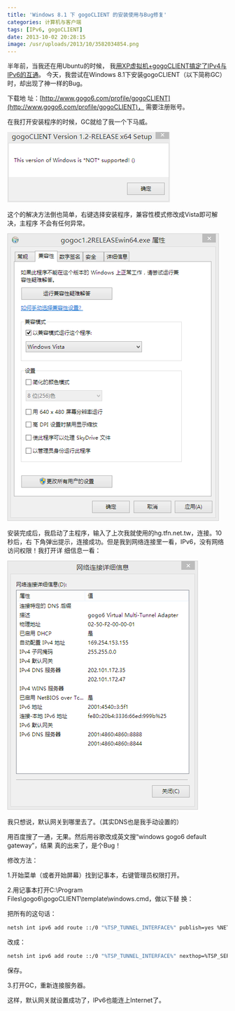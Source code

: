 ```yaml
---
title: 'Windows 8.1 下 gogoCLIENT 的安装使用与Bug修复'
categories: 计算机与客户端
tags: [IPv6, gogoCLIENT]
date: 2013-10-02 20:28:15
image: /usr/uploads/2013/10/3582034854.png
---
```


半年前，当我还在用Ubuntu的时候，
我[用XP虚拟机+gogoCLIENT搞定了IPv4与IPv6的互通](/article/modify-computer/ipv4-ipv6-porting.lantian)。
今天，我尝试在Windows 8.1下安装gogoCLIENT（以下简称GC）时，却出现了神一样的Bug。

下载地
址：[http://www.gogo6.com/profile/gogoCLIENT](http://www.gogo6.com/profile/gogoCLIENT)，
需要注册账号。

在我打开安装程序的时候，GC就给了我一个下马威。

![/usr/uploads/2013/10/3582034854.png](../../../../../../public/usr/uploads/2013/10/3582034854.png)

这个的解决方法倒也简单，右键选择安装程序，兼容性模式修改成Vista即可解决，主程序
不会有任何异常。

![/usr/uploads/2013/10/3762193501.png](../../../../../../public/usr/uploads/2013/10/3762193501.png)

安装完成后，我启动了主程序，输入了上次我就使用的hg.tfn.net.tw，连接。10秒后，右
下角弹出提示，连接成功。但是我到网络连接里一看，IPv6，没有网络访问权限！我打开详
细信息一看：

![/usr/uploads/2013/10/3344136822.png](../../../../../../public/usr/uploads/2013/10/3344136822.png)

我只想说，默认网关到哪里去了。（其实DNS也是我手动设置的）

用百度搜了一通，无果。然后用谷歌改成英文搜“windows gogo6 default gateway”，结果
真的出来了，是个Bug！

修改方法：

1.开始菜单（或者开始屏幕）找到记事本，右键管理员权限打开。

2.用记事本打开C:\Program Files\gogo6\gogoCLIENT\template\windows.cmd，做以下替
换：

把所有的这句话：

```bash
netsh int ipv6 add route ::/0 "%TSP_TUNNEL_INTERFACE%" publish=yes %NETSH_PERS% > NUL
```

改成：

```bash
netsh int ipv6 add route ::/0 "%TSP_TUNNEL_INTERFACE%" nexthop=%TSP_SERVER_ADDRESS_IPV6%  publish=yes %NETSH_PERS% > NUL
```

保存。

3.打开GC，重新连接服务器。

这样，默认网关就设置成功了，IPv6也能连上Internet了。
